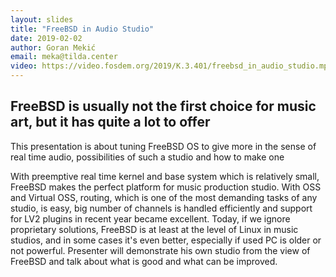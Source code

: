 ```yaml
---
layout: slides
title: "FreeBSD in Audio Studio"
date: 2019-02-02
author: Goran Mekić
email: meka@tilda.center
video: https://video.fosdem.org/2019/K.3.401/freebsd_in_audio_studio.mp4
---
```

## FreeBSD is usually not the first choice for music art, but it has quite a lot to offer

This presentation is about tuning FreeBSD OS to give more in the sense of real time audio, possibilities of such a studio and how to make one

With preemptive real time kernel and base system which is relatively small, FreeBSD makes the perfect platform for music production studio. With OSS and Virtual OSS, routing, which is one of the most demanding tasks of any studio, is easy, big number of channels is handled efficiently and support for LV2 plugins in recent year became excellent. Today, if we ignore proprietary solutions, FreeBSD is at least at the level of Linux in music studios, and in some cases it's even better, especially if used PC is older or not powerful. Presenter will demonstrate his own studio from the view of FreeBSD and talk about what is good and what can be improved.
